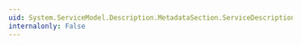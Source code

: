 ```yaml
---
uid: System.ServiceModel.Description.MetadataSection.ServiceDescriptionDialect
internalonly: False
---
```

